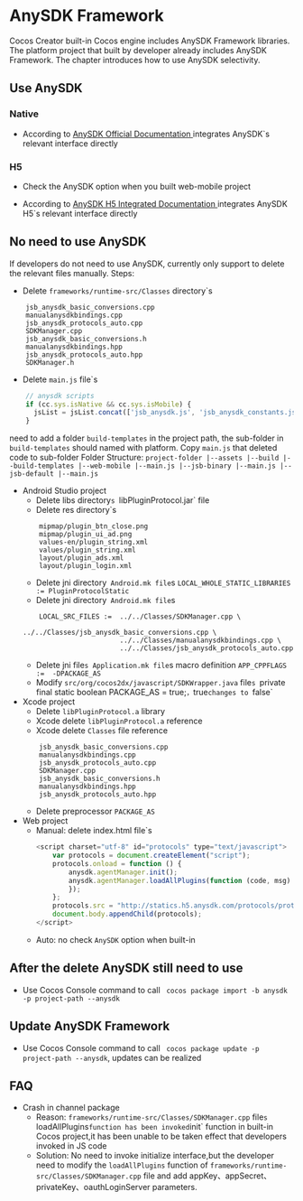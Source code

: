 
# AnySDK Framework

Cocos Creator built-in Cocos engine includes AnySDK Framework libraries. The platform project that built by developer already includes AnySDK Framework. The chapter introduces how to use AnySDK selectivity.

## Use AnySDK 

### Native

- According to [ AnySDK Official Documentation ](http://docs.anysdk.com) integrates AnySDK`s relevant interface directly

### H5

- Check the AnySDK option when you built web-mobile project

- According to [ AnySDK H5 Integrated Documentation ](http://docs.anysdk.com/H5Tutorial) integrates AnySDK H5`s relevant interface directly


## No need to use AnySDK

If developers do not need to use AnySDK, currently only support to  delete the relevant files manually.
Steps:
- Delete `frameworks/runtime-src/Classes` directory`s 
```
	jsb_anysdk_basic_conversions.cpp
	manualanysdkbindings.cpp
	jsb_anysdk_protocols_auto.cpp 
	SDKManager.cpp
	jsb_anysdk_basic_conversions.h
	manualanysdkbindings.hpp
	jsb_anysdk_protocols_auto.hpp 
	SDKManager.h
```

- Delete `main.js` file`s
``` js
    // anysdk scripts
    if (cc.sys.isNative && cc.sys.isMobile) {
      jsList = jsList.concat(['jsb_anysdk.js', 'jsb_anysdk_constants.js']);
    }
```
need to add a folder `build-templates` in the project path, the sub-folder in `build-templates` should named with platform. Copy `main.js` that deleted code to  sub-folder 
Folder Structure: 
	```
	project-folder
	 |--assets
	 |--build
	 |--build-templates
	      |--web-mobile
	            |--main.js
	      |--jsb-binary
	            |--main.js
	      |--jsb-default
	            |--main.js
	```

- Android Studio project
	* Delete libs directory`s `libPluginProtocol.jar` file 
	* Delete res directory`s
	```
		mipmap/plugin_btn_close.png
		mipmap/plugin_ui_ad.png
		values-en/plugin_string.xml
		values/plugin_string.xml
		layout/plugin_ads.xml
		layout/plugin_login.xml
	```
	* Delete jni directory` Android.mk file`s `LOCAL_WHOLE_STATIC_LIBRARIES := PluginProtocolStatic`
	* Delete jni directory` Android.mk file`s
	```
		LOCAL_SRC_FILES :=  ../../Classes/SDKManager.cpp \
							../../Classes/jsb_anysdk_basic_conversions.cpp \
							../../Classes/manualanysdkbindings.cpp \
							../../Classes/jsb_anysdk_protocols_auto.cpp
	```
	* Delete jni file`s Application.mk file`s macro definition `APP_CPPFLAGS :=  -DPACKAGE_AS`
	* Modify `src/org/cocos2dx/javascript/SDKWrapper.java` file`s `private final static boolean PACKAGE_AS = true;`，`true` changes to  `false`
- Xcode project
	* Delete `libPluginProtocol.a` library
	* Xcode delete `libPluginProtocol.a` reference
	* Xcode delete `Classes` file reference
	```
		jsb_anysdk_basic_conversions.cpp
		manualanysdkbindings.cpp
		jsb_anysdk_protocols_auto.cpp 
		SDKManager.cpp
		jsb_anysdk_basic_conversions.h
		manualanysdkbindings.hpp
		jsb_anysdk_protocols_auto.hpp 
	```
	* Delete preprocessor `PACKAGE_AS`
- Web project
	* Manual: delete index.html file`s 
		```js
		<script charset="utf-8" id="protocols" type="text/javascript">
			var protocols = document.createElement("script");
			protocols.onload = function () {
				anysdk.agentManager.init();
				anysdk.agentManager.loadAllPlugins(function (code, msg) {
      			});
			};
			protocols.src = "http://statics.h5.anysdk.com/protocols/protocols.js";
			document.body.appendChild(protocols);
		</script>
  	 	```
	* Auto: no check `AnySDK` option when built-in

## After the delete AnySDK still need to use
- Use Cocos Console command to call ` cocos package import -b anysdk -p project-path --anysdk`

## Update AnySDK Framework
- Use Cocos Console command to call  ` cocos package update -p project-path --anysdk`, updates can be realized

## FAQ
- Crash in channel package 
	* Reason: `frameworks/runtime-src/Classes/SDKManager.cpp` file`s `loadAllPlugins` function has been invoked `init` function in built-in Cocos project,it has been unable to be taken effect that developers invoked in JS code
	* Solution:  No need to invoke initialize interface,but the developer need to modify the `loadAllPlugins` function of `frameworks/runtime-src/Classes/SDKManager.cpp` file and add appKey、appSecret、privateKey、oauthLoginServer parameters.
